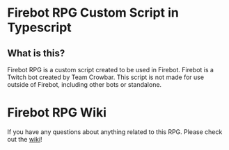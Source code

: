 # Firebot RPG Custom Script in Typescript

## What is this?

Firebot RPG is a custom script created to be used in Firebot. Firebot is a Twitch bot created by Team Crowbar. This script is not made for use outside of Firebot, including other bots or standalone.

# Firebot RPG Wiki
If you have any questions about anything related to this RPG. Please check out the [wiki](https://github.com/Firebottle/firebot-rpg/wiki)!
